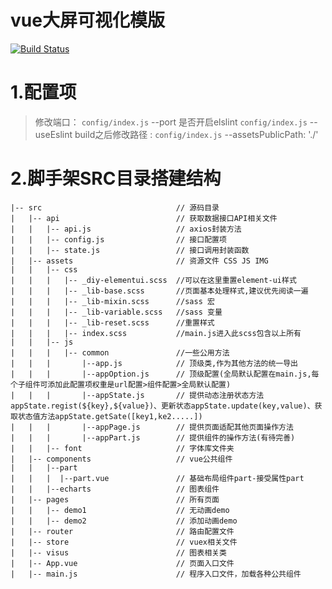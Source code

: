 # vue大屏可视化模版
[![Build Status](https://travis-ci.org/UnicomBigData/YPJG.svg?branch=master)](https://travis-ci.org/UnicomBigData/YPJG)
# 1.配置项
> 修改端口：                   `config/index.js` --port
> 是否开启elslint              `config/index.js` --useEslint
> build之后修改路径 :          `config/index.js` --assetsPublicPath: './'
# 2.脚手架SRC目录搭建结构
```
|-- src                              // 源码目录
|   |-- api                          // 获取数据接口API相关文件
|   |   |-- api.js                   // axios封装方法
|   |   |-- config.js                // 接口配置项
|   |   |-- state.js                 // 接口调用封装函数
|   |-- assets                       // 资源文件 CSS JS IMG
|   |   |-- css
|   |   |   |-- _diy-elementui.scss  //可以在这里重置element-ui样式
|   |   |   |-- _lib-base.scss       //页面基本处理样式,建议优先阅读一遍
|   |   |   |-- _lib-mixin.scss      //sass 宏
|   |   |   |-- _lib-variable.scss   //sass 变量
|   |   |   |-- _lib-reset.scss      //重置样式
|   |   |   |-- index.scss           //main.js进入此scss包含以上所有
|   |   |-- js
|   |   |   |-- common               //一些公用方法
|   |   |       |--app.js            // 顶级类,作为其他方法的统一导出
|   |   |       |--appOption.js      // 顶级配置(全局默认配置在main.js,每个子组件可添加此配置项权重是url配置>组件配置>全局默认配置)
|   |   |       |--appState.js       // 提供动态注册状态方法appState.regist(${key},${value})、更新状态appState.update(key,value)、获取状态值方法appState.getSate([key1,ke2.....])
|   |   |       |--appPage.js        // 提供页面适配其他页面操作方法
|   |   |       |--appPart.js        // 提供组件的操作方法(有待完善)
|   |   |-- font                     // 字体库文件夹
|   |-- components                   // vue公共组件
|   |   |--part
|   |   |  |--part.vue               // 基础布局组件part-接受属性part
|   |   |--echarts                   // 图表组件
|   |-- pages                        // 所有页面
|   |   |-- demo1                    // 无动画demo
|   |   |-- demo2                    // 添加动画demo
|   |-- router                       // 路由配置文件
|   |-- store                        // vuex相关文件
|   |-- visus                        // 图表相关类
|   |-- App.vue                      // 页面入口文件
|   |-- main.js                      // 程序入口文件，加载各种公共组件
```

